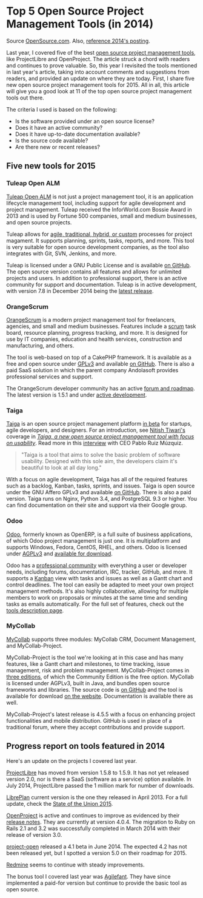 # Top 5 Open Source Project Management Tools (in 2014)

Source [OpenSource.com](http://opensource.com/business/15/1/top-project-management-tools-2015). Also, [reference 2014's posting](http://opensource.com/business/14/1/top-project-management-tools-2014).

Last year, I covered five of the best [open source project management tools](http://opensource.com/business/14/1/top-project-management-tools-2014), like ProjectLibre and OpenProject. The article struck a chord with readers and continues to prove valuable. So, this year I revisited the tools mentioned in last year's article, taking into account comments and suggestions from readers, and provided an update on where they are today. First, I share five new open source project management tools for 2015. All in all, this article will give you a good look at 11 of the top open source project management tools out there.

The criteria I used is based on the following:
- Is the software provided under an open source license?
- Does it have an active community?
- Does it have up-to-date documentation available?
- Is the source code available?
- Are there new or recent releases?

## Five new tools for 2015

### Tuleap Open ALM

[Tuleap Open ALM](https://www.tuleap.org/) is not just a project management tool, it is an application lifecycle management tool, including support for agile development and project management. Tuleap received the InforWorld.com Bossie Award in 2013 and is used by Fortune 500 companies, small and medium businesses, and open source projects.

Tuleap allows for [agile, traditional, hybrid, or custom](https://www.tuleap.org/about-tuleap/features/project-management) processes for project magament. It supports planning, sprints, tasks, reports, and more. This tool is very suitable for open source development companies, as the tool also integrates with Git, SVN, Jenkins, and more.

Tuleap is licensed under a GNU Public License and is available [on GitHub](https://github.com/Enalean/tuleap). The open source version contains all features and allows for unlimited projects and users. In addition to professional support, there is an active community for support and documentation. Tuleap is in active development, with version 7.8 in December 2014 being the [latest release](https://www.tuleap.org/about-tuleap/release-notes).

### OrangeScrum

[OrangeScrum](http://www.orangescrum.org/) is a modern project management tool for freelancers, agencies, and small and medium businesses. Features include a [scrum](http://en.wikipedia.org/wiki/Scrum_%28software_development%29) task board, resource planning, progress tracking, and more. It is designed for use by IT companies, education and health services, construction and manufacturing, and others.

The tool is web-based on top of a CakePHP framework. It is available as a free and open source under [GPLv3](http://gplv3.fsf.org/) and available [on GitHub](https://github.com/Orangescrum/orangescrum/). There is also a paid SaaS solution in which the parent company Andolasoft provides professional services and support.

The OrangeScrum developer community has an active [forum and roadmap](http://www.orangescrum.org/community). The latest version is 1.5.1 and under [active development](http://www.orangescrum.org/roadmap).

### Taiga

[Taiga](https://taiga.io/) is an open source project management platform [in beta](http://taigaio.github.io/taiga-doc/dist/) for startups, agile developers, and designers. For an introduction, see [Nitish Tiwari's](https://opensource.com/users/tiwarinitish86) coverage in [_Taiga, a new open source project management tool with focus on usability_](http://opensource.com/business/14/10/taiga-open-source-project-management-tool). Read more in this [interview](https://opensource.com/business/14/11/interview-ceo-taiga-pablo-ruiz-m%C3%BAzquiz) with CEO Pablo Ruiz Múzquiz.

> "Taiga is a tool that aims to solve the basic problem of software usability. Designed with this sole aim, the developers claim it's beautiful to look at all day long."

With a focus on agile development, Taiga has all of the required features such as a backlog, Kanban, tasks, sprints, and issues. Taiga is open source under the GNU Affero GPLv3 and available [on GitHub](https://github.com/taigaio). There is also a paid version. Taiga runs on Nginx, Python 3.4, and PostgreSQL 9.3 or higher. You can find documentation on their site and support via their Google group.

### Odoo

[Odoo](https://www.odoo.com/), formerly known as OpenERP, is a full suite of business applications, of which Odoo project management is just one. It is multiplatform and supports Windows, Fedora, CentOS, RHEL, and others. Odoo is licensed under [AGPLv3](http://en.wikipedia.org/wiki/Affero_General_Public_License) and [available for download](https://www.odoo.com/page/download).

Odoo has a [professional community](https://www.odoo.com/page/community) with everything a user or developer needs, including forums, documentation, IRC, tracker, GitHub, and more. It supports a [Kanban](http://en.wikipedia.org/wiki/Kanban) view with tasks and issues as well as a Gantt chart and control deadlines. The tool can easily be adapted to meet your own project management methods. It's also highly collaborative, allowing for multiple members to work on proposals or minutes at the same time and sending tasks as emails automatically. For the full set of features, check out the [tools description page](https://www.odoo.com/page/project-management).

### MyCollab

[MyCollab](http://community.mycollab.com/) supports three modules: MyCollab CRM, Document Management, and MyCollab-Project.

MyCollab-Project is the tool we're looking at in this case and has many features, like a Gantt chart and milestones, to time tracking, issue management, risk and problem management. MyCollab-Project comes in [three editions](http://community.mycollab.com/editions.html), of which the Community Edition is the free option. MyCollab is licensed under AGPLv3, built in Java, and bundles open source frameworks and libraries. The source code is [on GitHub](https://github.com/esofthead/mycollab) and the tool is available for download [on the website](http://community.mycollab.com/download.html). Documentation is available there as well.

MyCollab-Project's latest release is 4.5.5 with a focus on enhancing project functionalities and mobile distribution. GitHub is used in place of a traditional forum, where they accept contributions and provide support.

## Progress report on tools featured in 2014

Here's an update on the projects I covered last year.

[ProjectLibre](http://www.projectlibre.org/) has moved from version 1.5.8 to 1.5.9. It has not yet released version 2.0, nor is there a SaaS (software as a service) option available. In July 2014, ProjectLibre passed the 1 million mark for number of downloads.

[LibrePlan](http://www.libreplan.com/) current version is the one they released in April 2013. For a full update, check the [State of the Union 2015](http://www.jeroenbaten.nl/libreplan-state-union-2015/).

[OpenProject](https://www.openproject.org/) is active and continues to improve as evidenced by their [release notes](https://www.openproject.org/download/release-notes/). They are currently at version 4.0.4. The migration to Ruby on Rails 2.1 and 3.2 was successfully completed in March 2014 with their release of version 3.0.

[project-open](http://www.project-open.com/) released a 4.1 beta in June 2014. The expected 4.2 has not been released yet, but I spotted a version 5.0 on their roadmap for 2015.

[Redmine](http://www.redmine.org/) seems to continue with steady improvements.

The bonus tool I covered last year was [Agilefant](http://agilefant.com/). They have since implemented a paid-for version but continue to provide the basic tool as open source.
